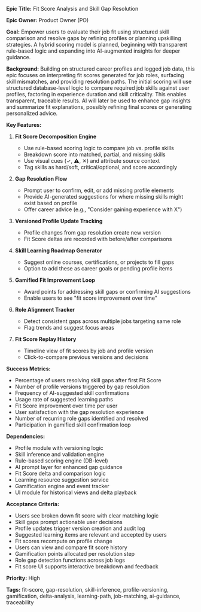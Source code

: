 **Epic Title:** Fit Score Analysis and Skill Gap Resolution

**Epic Owner:** Product Owner (PO)

**Goal:** Empower users to evaluate their job fit using structured skill comparison and resolve gaps by refining profiles or planning upskilling strategies. A hybrid scoring model is planned, beginning with transparent rule-based logic and expanding into AI-augmented insights for deeper guidance.

**Background:**
Building on structured career profiles and logged job data, this epic focuses on interpreting fit scores generated for job roles, surfacing skill mismatches, and providing resolution paths. The initial scoring will use structured database-level logic to compare required job skills against user profiles, factoring in experience duration and skill criticality. This enables transparent, traceable results. AI will later be used to enhance gap insights and summarize fit explanations, possibly refining final scores or generating personalized advice.

**Key Features:**

1. **Fit Score Decomposition Engine**

   * Use rule-based scoring logic to compare job vs. profile skills
   * Breakdown score into matched, partial, and missing skills
   * Use visual cues (✓, ⚠️, ✕) and attribute source context
   * Tag skills as hard/soft, critical/optional, and score accordingly

2. **Gap Resolution Flow**

   * Prompt user to confirm, edit, or add missing profile elements
   * Provide AI-generated suggestions for where missing skills might exist based on profile
   * Offer career advice (e.g., "Consider gaining experience with X")

3. **Versioned Profile Update Tracking**

   * Profile changes from gap resolution create new version
   * Fit Score deltas are recorded with before/after comparisons

4. **Skill Learning Roadmap Generator**

   * Suggest online courses, certifications, or projects to fill gaps
   * Option to add these as career goals or pending profile items

5. **Gamified Fit Improvement Loop**

   * Award points for addressing skill gaps or confirming AI suggestions
   * Enable users to see "fit score improvement over time"

6. **Role Alignment Tracker**

   * Detect consistent gaps across multiple jobs targeting same role
   * Flag trends and suggest focus areas

7. **Fit Score Replay History**

   * Timeline view of fit scores by job and profile version
   * Click-to-compare previous versions and decisions

**Success Metrics:**

* Percentage of users resolving skill gaps after first Fit Score
* Number of profile versions triggered by gap resolution
* Frequency of AI-suggested skill confirmations
* Usage rate of suggested learning paths
* Fit Score improvement over time per user
* User satisfaction with the gap resolution experience
* Number of recurring role gaps identified and resolved
* Participation in gamified skill confirmation loop

**Dependencies:**

* Profile module with versioning logic
* Skill inference and validation engine
* Rule-based scoring engine (DB-level)
* AI prompt layer for enhanced gap guidance
* Fit Score delta and comparison logic
* Learning resource suggestion service
* Gamification engine and event tracker
* UI module for historical views and delta playback

**Acceptance Criteria:**

* Users see broken down fit score with clear matching logic
* Skill gaps prompt actionable user decisions
* Profile updates trigger version creation and audit log
* Suggested learning items are relevant and accepted by users
* Fit scores recompute on profile change
* Users can view and compare fit score history
* Gamification points allocated per resolution step
* Role gap detection functions across job logs
* Fit score UI supports interactive breakdown and feedback

**Priority:** High

**Tags:** fit-score, gap-resolution, skill-inference, profile-versioning, gamification, delta-analysis, learning-path, job-matching, ai-guidance, traceability
